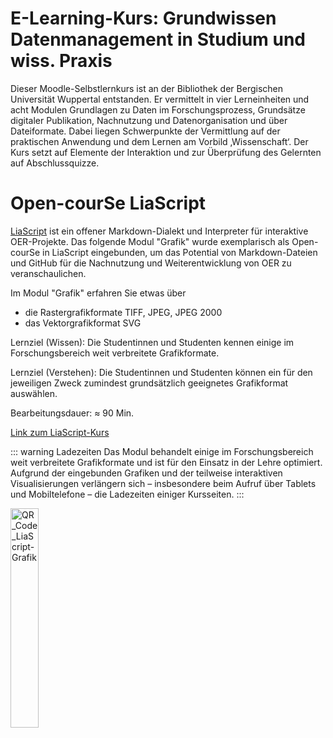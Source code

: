 # E-Learning-Kurs: Grundwissen Datenmanagement in Studium und wiss. Praxis

Dieser Moodle-Selbstlernkurs ist an der Bibliothek der Bergischen Universität Wuppertal entstanden. Er vermittelt in vier Lerneinheiten und acht Modulen Grundlagen zu Daten im Forschungsprozess, Grundsätze digitaler Publikation, Nachnutzung und Datenorganisation und über Dateiformate. Dabei liegen Schwerpunkte der Vermittlung auf der praktischen Anwendung und dem Lernen am Vorbild ‚Wissenschaft‘. Der Kurs setzt auf Elemente der Interaktion und zur Überprüfung des Gelernten auf Abschlussquizze. 

# Open-courSe LiaScript 

[LiaScript](https://liascript.github.io) ist ein offener Markdown-Dialekt und Interpreter für interaktive OER-Projekte. Das folgende Modul "Grafik" wurde exemplarisch als Open-courSe in LiaScript eingebunden, um das Potential von Markdown-Dateien und GitHub für die Nachnutzung und Weiterentwicklung von OER zu veranschaulichen.

Im Modul "Grafik" erfahren Sie etwas über

- die Rastergrafikformate TIFF, JPEG, JPEG 2000
- das Vektorgrafikformat SVG

Lernziel (Wissen): Die Studentinnen und Studenten kennen einige im Forschungsbereich weit verbreitete Grafikformate.

Lernziel (Verstehen): Die Studentinnen und Studenten können ein für den jeweiligen Zweck zumindest grundsätzlich geeignetes Grafikformat auswählen.

Bearbeitungsdauer: ≈ 90 Min.

[Link zum LiaScript-Kurs](https://liascript.github.io/course/?https://raw.githubusercontent.com/LandesinitiativeFdmNrw/FDMatStudium/main/liaScript/Lia_Formate_Grafik.md#1)

::: warning Ladezeiten
Das Modul behandelt einige im Forschungsbereich weit verbreitete Grafikformate und ist für den Einsatz in der Lehre optimiert. Aufgrund der eingebunden Grafiken und der teilweise interaktiven Visualisierungen verlängern sich – insbesondere beim Aufruf über Tablets und Mobiltelefone – die Ladezeiten einiger Kursseiten.
:::

<img align="center" width="30%" alt="QR_Code_LiaScript-Grafik" src="/medien/buw/fdm_buw_grafik_qr.png">
